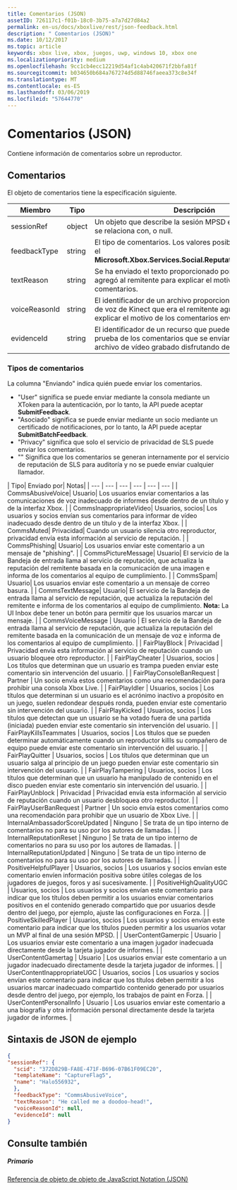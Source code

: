 ```yaml
---
title: Comentarios (JSON)
assetID: 726117c1-f01b-18c0-3b75-a7a7d27d84a2
permalink: en-us/docs/xboxlive/rest/json-feedback.html
description: " Comentarios (JSON)"
ms.date: 10/12/2017
ms.topic: article
keywords: xbox live, xbox, juegos, uwp, windows 10, xbox one
ms.localizationpriority: medium
ms.openlocfilehash: 9cc1cb4ecc12219d54af1c4ab420671f2bbfa81f
ms.sourcegitcommit: b034650b684a767274d5d88746faeea373c8e34f
ms.translationtype: MT
ms.contentlocale: es-ES
ms.lasthandoff: 03/06/2019
ms.locfileid: "57644770"
---
```

# <a name="feedback-json"></a>Comentarios (JSON)
Contiene información de comentarios sobre un reproductor.
<a id="ID4EN"></a>


## <a name="feedback"></a>Comentarios

El objeto de comentarios tiene la especificación siguiente.

| Miembro| Tipo| Descripción|
| --- | --- | --- |
| sessionRef| object | Un objeto que describe la sesión MPSD estos comentarios se relaciona con, o null. |
| feedbackType| string | El tipo de comentarios. Los valores posibles se definen en el <b>Microsoft.Xbox.Services.Social.ReputationFeedbackType</b>. |
| textReason| string| Se ha enviado el texto proporcionado por el usuario que agregó al remitente para explicar el motivo de los comentarios. |
| voiceReasonId| string| El identificador de un archivo proporcionado por el usuario de voz de Kinect que era el remitente agregado para explicar el motivo de los comentarios enviados (Base-64). |
| evidenceId| string| El identificador de un recurso que puede usarse como prueba de los comentarios que se envían, por ejemplo, un archivo de vídeo grabado disfrutando del juego. |

<a id="ID4EVC"></a>


### <a name="feedback-types"></a>Tipos de comentarios

La columna "Enviando" indica quién puede enviar los comentarios.

   * "User" significa se puede enviar mediante la consola mediante un XToken para la autenticación, por lo tanto, la API puede aceptar **SubmitFeedback**.
   * "Asociado" significa se puede enviar mediante un socio mediante un certificado de notificaciones, por lo tanto, la API puede aceptar **SubmitBatchFeedback**.
   * "Privacy" significa que solo el servicio de privacidad de SLS puede enviar los comentarios.
   * "" Significa que los comentarios se generan internamente por el servicio de reputación de SLS para auditoría y no se puede enviar cualquier llamador.

| Tipo| Enviado por| Notas|
| --- | --- | --- | --- | --- | --- |
| CommsAbusiveVoice| Usuario| Los usuarios enviar comentarios a las comunicaciones de voz inadecuado de informes desde dentro de un título y de la interfaz Xbox. |
| CommsInappropriateVideo| Usuarios, socios| Los usuarios y socios envían sus comentarios para informar de vídeo inadecuado desde dentro de un título y de la interfaz Xbox. |
| CommsMuted| Privacidad| Cuando un usuario silencia otro reproductor, privacidad envía esta información al servicio de reputación. |
| CommsPhishing| Usuario| Los usuarios enviar este comentario a un mensaje de "phishing". |
| CommsPictureMessage| Usuario| El servicio de la Bandeja de entrada llama al servicio de reputación, que actualiza la reputación del remitente basada en la comunicación de una imagen e informa de los comentarios al equipo de cumplimiento. |
| CommsSpam| Usuario| Los usuarios enviar este comentario a un mensaje de correo basura. |
| CommsTextMessage| Usuario| El servicio de la Bandeja de entrada llama al servicio de reputación, que actualiza la reputación del remitente e informa de los comentarios al equipo de cumplimiento. **Nota:** La UI Inbox debe tener un botón para permitir que los usuarios marcar un mensaje. |
  | CommsVoiceMessage | Usuario | El servicio de la Bandeja de entrada llama al servicio de reputación, que actualiza la reputación del remitente basada en la comunicación de un mensaje de voz e informa de los comentarios al equipo de cumplimiento.  |
  | FairPlayBlock | Privacidad | Privacidad envía esta información al servicio de reputación cuando un usuario bloquee otro reproductor.  |
  | FairPlayCheater | Usuarios, socios | Los títulos que determinan que un usuario es trampa pueden enviar este comentario sin intervención del usuario.  |
  | FairPlayConsoleBanRequest | Partner | Un socio envía estos comentarios como una recomendación para prohibir una consola Xbox Live.  |
  | FairPlayIdler | Usuarios, socios | Los títulos que determinan si un usuario es el acrónimo inactivo a propósito en un juego, suelen redondear después ronda, pueden enviar este comentario sin intervención del usuario.  |
  | FairPlayKicked | Usuarios, socios | Los títulos que detectan que un usuario se ha votado fuera de una partida (iniciada) pueden enviar este comentario sin intervención del usuario.  |
  | FairPlayKillsTeammates | Usuarios, socios | Los títulos que se pueden determinar automáticamente cuando un reproductor killls su compañero de equipo puede enviar este comentario sin intervención del usuario.  |
  | FairPlayQuitter | Usuarios, socios | Los títulos que determinan que un usuario salga al principio de un juego pueden enviar este comentario sin intervención del usuario.  |
  | FairPlayTampering | Usuarios, socios | Los títulos que determinan que un usuario ha manipulado de contenido en el disco pueden enviar este comentario sin intervención del usuario.  |
  | FairPlayUnblock | Privacidad | Privacidad envía esta información al servicio de reputación cuando un usuario desbloquea otro reproductor.  |
  | FairPlayUserBanRequest | Partner | Un socio envía estos comentarios como una recomendación para prohibir que un usuario de Xbox Live.  |
  | InternalAmbassadorScoreUpdated | Ninguno | Se trata de un tipo interno de comentarios no para su uso por los autores de llamadas.  |
  | InternalReputationReset | Ninguno | Se trata de un tipo interno de comentarios no para su uso por los autores de llamadas.  |
  | InternalReputationUpdated | Ninguno | Se trata de un tipo interno de comentarios no para su uso por los autores de llamadas.  |
  | PositiveHelpfulPlayer | Usuarios, socios | Los usuarios y socios envían este comentario envíen información positiva sobre útiles colegas de los jugadores de juegos, foros y así sucesivamente.  |
  | PositiveHighQualityUGC | Usuarios, socios | Los usuarios y socios envían este comentario para indicar que los títulos deben permitir a los usuarios enviar comentarios positivos en el contenido generado compartido que por usuarios desde dentro del juego, por ejemplo, ajuste las configuraciones en Forza.  |
  | PositiveSkilledPlayer | Usuarios, socios | Los usuarios y socios envían este comentario para indicar que los títulos pueden permitir a los usuarios votar un MVP al final de una sesión MPSD.  |
  | UserContentGamerpic | Usuario | Los usuarios enviar este comentario a una imagen jugador inadecuada directamente desde la tarjeta jugador de informes.  |
  | UserContentGamertag | Usuario | Los usuarios enviar este comentario a un jugador inadecuado directamente desde la tarjeta jugador de informes.  |
  | UserContentInappropriateUGC | Usuarios, socios | Los usuarios y socios envían este comentario para indicar que los títulos deben permitir a los usuarios marcar inadecuado compartido contenido generado por usuarios desde dentro del juego, por ejemplo, los trabajos de paint en Forza.  |
  | UserContentPersonalInfo | Usuario | Los usuarios enviar este comentario a una biografía y otra información personal directamente desde la tarjeta jugador de informes.  |

<a id="ID4EFEAC"></a>


## <a name="sample-json-syntax"></a>Sintaxis de JSON de ejemplo


```json
{
"sessionRef": {
  "scid": "372D829B-FA8E-471F-B696-07B61F09EC20",
  "templateName": "CaptureFlag5",
  "name": "Halo556932",
  },
  "feedbackType": "CommsAbusiveVoice",
  "textReason": "He called me a doodoo-head!",
  "voiceReasonId": null,
  "evidenceId": null
}

```


<a id="ID4EOEAC"></a>


## <a name="see-also"></a>Consulte también

<a id="ID4EQEAC"></a>


##### <a name="parent"></a>Primario

[Referencia de objeto de objeto de JavaScript Notation (JSON)](atoc-xboxlivews-reference-json.md)
